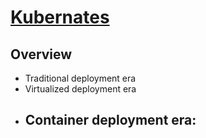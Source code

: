 # [Kubernates](https://kubernetes.io/docs/concepts/overview/)

## Overview

- Traditional deployment era
- Virtualized deployment era
- Container deployment era:
  - 
